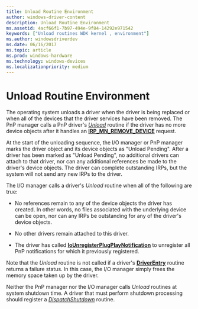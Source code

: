 ```yaml
---
title: Unload Routine Environment
author: windows-driver-content
description: Unload Routine Environment
ms.assetid: 4acf66f1-7b97-494e-9f84-14292e971542
keywords: ["Unload routines WDK kernel , environment"]
ms.author: windowsdriverdev
ms.date: 06/16/2017
ms.topic: article
ms.prod: windows-hardware
ms.technology: windows-devices
ms.localizationpriority: medium
---
```


# Unload Routine Environment





The operating system unloads a driver when the driver is being replaced or when all of the devices that the driver services have been removed. The PnP manager calls a PnP driver's [*Unload*](https://msdn.microsoft.com/library/windows/hardware/ff564886) routine if the driver has no more device objects after it handles an [**IRP\_MN\_REMOVE\_DEVICE**](https://msdn.microsoft.com/library/windows/hardware/ff551738) request.

At the start of the unloading sequence, the I/O manager or PnP manager marks the driver object and its device objects as "Unload Pending". After a driver has been marked as "Unload Pending", no additional drivers can attach to that driver, nor can any additional references be made to the driver's device objects. The driver can complete outstanding IRPs, but the system will not send any new IRPs to the driver.

The I/O manager calls a driver's *Unload* routine when all of the following are true:

-   No references remain to any of the device objects the driver has created. In other words, no files associated with the underlying device can be open, nor can any IRPs be outstanding for any of the driver's device objects.

-   No other drivers remain attached to this driver.

-   The driver has called [**IoUnregisterPlugPlayNotification**](https://msdn.microsoft.com/library/windows/hardware/ff550398) to unregister all PnP notifications for which it previously registered.

Note that the *Unload* routine is not called if a driver's [**DriverEntry**](https://msdn.microsoft.com/library/windows/hardware/ff544113) routine returns a failure status. In this case, the I/O manager simply frees the memory space taken up by the driver.

Neither the PnP manager nor the I/O manager calls *Unload* routines at system shutdown time. A driver that must perform shutdown processing should register a [*DispatchShutdown*](https://msdn.microsoft.com/library/windows/hardware/ff543405) routine.

 

 




